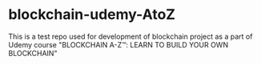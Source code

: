 # blockchain-udemy-AtoZ
This is a test repo used for development of blockchain project as a part of Udemy course "BLOCKCHAIN A-Z™: LEARN TO BUILD YOUR OWN BLOCKCHAIN"
